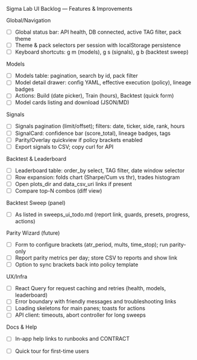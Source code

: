 Sigma Lab UI Backlog — Features & Improvements

Global/Navigation
- [ ] Global status bar: API health, DB connected, active TAG filter, pack theme
- [ ] Theme & pack selectors per session with localStorage persistence
- [ ] Keyboard shortcuts: g m (models), g s (signals), g b (backtest sweep)

Models
- [ ] Models table: pagination, search by id, pack filter
- [ ] Model detail drawer: config YAML, effective execution (policy), lineage badges
- [ ] Actions: Build (date picker), Train (hours), Backtest (quick form)
- [ ] Model cards listing and download (JSON/MD)

Signals
- [ ] Signals pagination (limit/offset); filters: date, ticker, side, rank, hours
- [ ] SignalCard: confidence bar (score_total), lineage badges, tags
- [ ] Parity/Overlay quickview if policy brackets enabled
- [ ] Export signals to CSV; copy curl for API

Backtest & Leaderboard
- [ ] Leaderboard table: order_by select, TAG filter, date window selector
- [ ] Row expansion: folds chart (Sharpe/Cum vs thr), trades histogram
- [ ] Open plots_dir and data_csv_uri links if present
- [ ] Compare top-N combos (diff view)

Backtest Sweep (panel)
- [ ] As listed in sweeps_ui_todo.md (report link, guards, presets, progress, actions)

Parity Wizard (future)
- [ ] Form to configure brackets (atr_period, mults, time_stop); run parity-only
- [ ] Report parity metrics per day; store CSV to reports and show link
- [ ] Option to sync brackets back into policy template

UX/Infra
- [ ] React Query for request caching and retries (health, models, leaderboard)
- [ ] Error boundary with friendly messages and troubleshooting links
- [ ] Loading skeletons for main panes; toasts for actions
- [ ] API client: timeouts, abort controller for long sweeps

Docs & Help
- [ ] In-app help links to runbooks and CONTRACT
- [ ] Quick tour for first-time users

